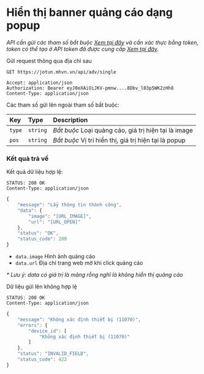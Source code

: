 # Hiển thị banner quảng cáo dạng popup

_API cần gửi các tham số bắt buộc [Xem tại đây](README.md) và cần xác thực bằng token, token có thể tạo ở API token đã được cung cấp [Xem tại đây](token-access.md)._

 Gửi request thông qua địa chỉ sau
 ```http
GET https://jotun.mhvn.vn/api/adv/single

Accept: application/json
Authorization: Bearer eyJ0eXAiOiJKV-pmnw....8Dbv_l03p5WK2zHh8
Content-Type: application/json
```

Các tham số gửi lên ngoài tham số bắt buộc:

| Key | Type | Description |
| :--- | :--- | :--- |
| `type` | `string` | *Bắt buộc* Loại quảng cáo, giá trị hiện tại là image  |
| `pos` | `string` | *Bắt buộc* Vị trí hiển thị, giá trị hiện tại là popup  |

### Kết quả trả về
Kết quả dữ liệu hợp lệ:
```http
STATUS: 200 OK
Content-Type: application/json
```
```javascript
{
    "message": "Lấy thông tin thành công",
    "data": {
        "image": "[URL_IMAGE]",
        "url": "[URL_OPEN]"
    },
    "status": "OK",
    "status_code": 200
}
```

- `data.image` Hình ảnh quảng cáo
- `data.url` Địa chỉ trang web mở khi click quảng cáo

_* Lưu ý: data có giá trị là mảng rỗng nghĩ là không hiển thị quảng cáo_

Dữ liệu gửi lên không hợp lệ
 ```http
STATUS: 200 OK
Content-Type: application/json
```
```javascript
{
    "message": "Không xác định thiết bị (11070)",
    "errors": {
        "device_id": [
            "Không xác định thiết bị (11070)"
        ]
    },
    "status": "INVALID_FIELD",
    "status_code": 422
}
```
